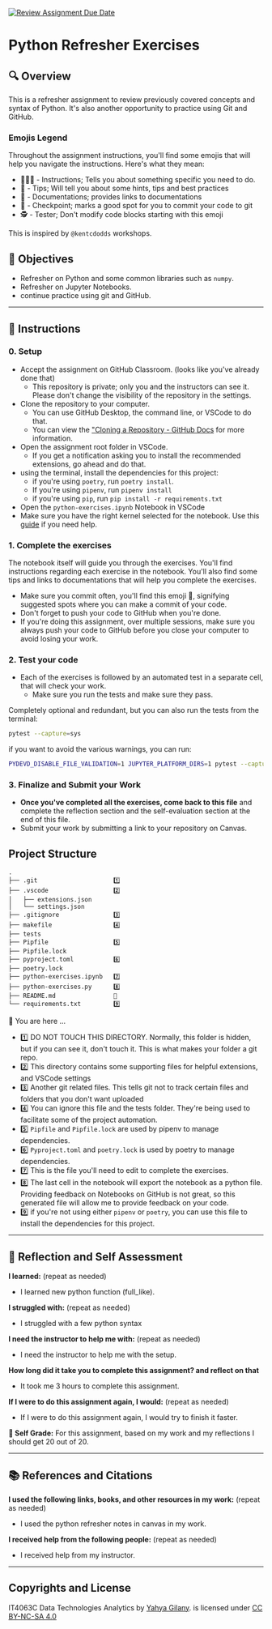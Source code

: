 [![Review Assignment Due Date](https://classroom.github.com/assets/deadline-readme-button-22041afd0340ce965d47ae6ef1cefeee28c7c493a6346c4f15d667ab976d596c.svg)](https://classroom.github.com/a/zvIwKmam)
# Python Refresher Exercises

## 🔍 Overview
This is a refresher assignment to review previously covered concepts and syntax of Python.
It's also another opportunity to practice using Git and GitHub.

### Emojis Legend
Throughout the assignment instructions, you'll find some emojis that will help you navigate the instructions. Here's what they mean:
- 👨🏻‍💻 - Instructions; Tells you about something specific you need to do.
- 🦉 - Tips; Will tell you about some hints, tips and best practices
- 📜 - Documentations; provides links to documentations
- 🚩 - Checkpoint; marks a good spot for you to commit your code to git
- 🕵️ - Tester; Don't modify code blocks starting with this emoji

This is inspired by `@kentcdodds` workshops.

## 🎯 Objectives
- Refresher on Python and some common libraries such as `numpy`.
- Refresher on Jupyter Notebooks.
- continue practice using git and GitHub.

--------
## 📝 Instructions
### 0. Setup
- Accept the assignment on GitHub Classroom. (looks like you've already done that)
  - This repository is private; only you and the instructors can see it. Please don't change the visibility of the repository in the settings.
- Clone the repository to your computer.
  - You can use GitHub Desktop, the command line, or VSCode to do that.
  - You can view the ["Cloning a Repository - GitHub Docs](https://docs.github.com/en/repositories/creating-and-managing-repositories/cloning-a-repository?tool=webui) for more information.
- Open the assignment root folder in VSCode.
  - If you get a notification asking you to install the recommended extensions, go ahead and do that.
- using the terminal, install the dependencies for this project:
  - if you're using `poetry`, run `poetry install`.
  - If you're using `pipenv`, run `pipenv install`
  - if you're using `pip`, run `pip install -r requirements.txt`
- Open the `python-exercises.ipynb` Notebook in VSCode
- Make sure you have the right kernel selected for the notebook. Use this [guide](https://it4063c.github.io/guides/FAQ/vscode-jupyter) if you need help.

### 1. Complete the exercises
The notebook itself will guide you through the exercises. You'll find instructions regarding each exercise in the notebook.
You'll also find some tips and links to documentations that will help you complete the exercises.

- Make sure you commit often, you'll find this emoji 🚩, signifying suggested spots where you can make a commit of your code.
- Don't forget to push your code to GitHub when you're done.
- If you're doing this assignment, over multiple sessions, make sure you always push your code to GitHub before you close your computer to avoid losing your work.

### 2. Test your code
- Each of the exercises is followed by an automated test in a separate cell, that will check your work.
  - Make sure you run the tests and make sure they pass.

Completely optional and redundant, but you can also run the tests from the terminal:
```bash
pytest --capture=sys
```
if you want to avoid the various warnings, you can run:
```bash
PYDEVD_DISABLE_FILE_VALIDATION=1 JUPYTER_PLATFORM_DIRS=1 pytest --capture=sys
```

### 3. Finalize and Submit your Work
- **Once you've completed all the exercises, come back to this file** and complete the reflection section and the self-evaluation section at the end of this file.
- Submit your work by submitting a link to your repository on Canvas.

## Project Structure
```
.
├── .git                     1️⃣  
├── .vscode                  2️⃣  
│   ├── extensions.json      
│   └── settings.json        
├── .gitignore               3️⃣  
├── makefile                 4️⃣  
├── tests                      
├── Pipfile                  5️⃣  
├── Pipfile.lock             
├── pyproject.toml           6️⃣  
├── poetry.lock              
├── python-exercises.ipynb   7️⃣   
├── python-exercises.py      8️⃣ 
├── README.md                📌 
└── requirements.txt         9️⃣
```
📌 You are here ...
- 1️⃣ DO NOT TOUCH THIS DIRECTORY. Normally, this folder is hidden, but if you can see it, don't touch it. This is what makes your folder a git repo.
- 2️⃣ This directory contains some supporting files for helpful extensions, and VSCode settings 
- 3️⃣ Another git related files. This tells git not to track certain files and folders that you don't want uploaded
- 4️⃣ You can ignore this file and the tests folder. They're being used to facilitate some of the project automation.
- 5️⃣ `Pipfile` and `Pipfile.lock` are used by pipenv to manage dependencies.
- 6️⃣ `Pyproject.toml` and `poetry.lock` is used by poetry to manage dependencies.
- 7️⃣ This is the file you'll need to edit to complete the exercises.
- 8️⃣ The last cell in the notebook will export the notebook as a python file. Providing feedback on Notebooks on GitHub is not great, so this generated file will allow me to provide feedback on your code.
- 9️⃣ if you're not using either `pipenv` or `poetry`, you can use this file to install the dependencies for this project.

---------------
## 💭 Reflection and Self Assessment

**I learned:** (repeat as needed)
- I learned new python function (full_like).

**I struggled with:** (repeat as needed)
- I struggled with a few python syntax

**I need the instructor to help me with:** (repeat as needed)
- I need the instructor to help me with the setup.

**How long did it take you to complete this assignment? and reflect on that**
- It took me 3 hours to complete this assignment.

**If I were to do this assignment again, I would:** (repeat as needed)
- If I were to do this assignment again, I would try to finish it faster.

**💯 Self Grade:** For this assignment, based on my work and my reflections I should get 20 out of 20.

--------------------
## 📚 References and Citations
**I used the following links, books, and other resources in my work:** (repeat as needed)
- I used the python refresher notes in canvas in my work.
  
**I received help from the following people:** (repeat as needed)
- I received help from my instructor.

---
## Copyrights and License
IT4063C Data Technologies Analytics by [Yahya Gilany](https://yahyagilany.io). is licensed under [CC BY-NC-SA 4.0](https://creativecommons.org/licenses/by-nc-sa/4.0/)

